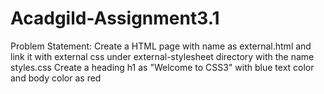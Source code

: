 # Acadgild-Assignment3.1
Problem Statement: Create a HTML page with name as external.html and link it with external css under
    external-stylesheet directory with the name styles.css
    Create a heading h1 as "Welcome to CSS3" with blue text color and body color as red 

